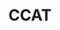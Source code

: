 ---
title: CCAT
description: catコマンドの機能拡張
background: "images/bg.jpg"
logo: "../images/ccat_icon.svg"
---